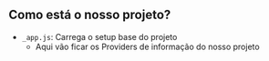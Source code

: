 

## Como está o nosso projeto?
- `_app.js`: Carrega o setup base do projeto
    - Aqui vão ficar os Providers de informação do nosso projeto